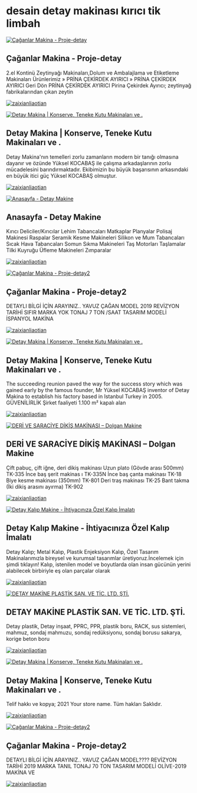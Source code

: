 # desain detay makinası kırıcı tik limbah
<a href="https://mnn.zoosnet.net/LR/Chatpre.aspx?id=MNN94995150&p=https://topgrinding.com/" target="_blank">![Çağanlar Makina - Proje-detay](https://github.com/technlg/images/blob/main/2.jpg)</a>
## Çağanlar Makina - Proje-detay
2.el Kontinü Zeytinyağı Makinaları,Dolum ve Ambalajlama ve Etiketleme Makinaları Ürünlerimiz » PRİNA ÇEKİRDEK AYIRICI » PRİNA ÇEKİRDEK AYIRICI Geri Dön PRİNA ÇEKİRDEK AYIRICI Pirina Çekirdek Ayırıcı; zeytinyağ fabrikalarından çıkan zeytin 
<a href="https://mnn.zoosnet.net/LR/Chatpre.aspx?id=MNN94995150&p=https://topgrinding.com/" target="_blank"><img src="https://github.com/technlg/images/raw/main/chat11.jpg" alt="zaixianliaotian"/></a><a href="//whatsapp.shibangsoft.com/WhatsApp.php" ><img src="https://github.com/technlg/images/raw/main/chat11.png" alt=""></a>
<a href="https://mnn.zoosnet.net/LR/Chatpre.aspx?id=MNN94995150&p=https://topgrinding.com/" target="_blank">![Detay Makina | Konserve, Teneke Kutu Makinaları ve .](https://github.com/technlg/images/blob/main/55.jpg)</a>
## Detay Makina | Konserve, Teneke Kutu Makinaları ve .
Detay Makina'nın temelleri zorlu zamanların modern bir tanığı olmasına dayanır ve özünde Yüksel KOCABAŞ ile çalışma arkadaşlarının zorlu mücadelesini barındırmaktadır. Ekibimizin bu büyük başarısının arkasındaki en büyük itici güç Yüksel KOCABAŞ olmuştur.
<a href="https://mnn.zoosnet.net/LR/Chatpre.aspx?id=MNN94995150&p=https://topgrinding.com/" target="_blank"><img src="https://github.com/technlg/images/raw/main/chat11.jpg" alt="zaixianliaotian"/></a><a href="//whatsapp.shibangsoft.com/WhatsApp.php" ><img src="https://github.com/technlg/images/raw/main/chat11.png" alt=""></a>
<a href="https://mnn.zoosnet.net/LR/Chatpre.aspx?id=MNN94995150&p=https://topgrinding.com/" target="_blank">![Anasayfa - Detay Makine](https://github.com/technlg/images/blob/main/43.jpg)</a>
## Anasayfa - Detay Makine
Kırıcı Deliciler/Kırıcılar Lehim Tabancaları Matkaplar Planyalar Polisaj Makinesi Raspalar Seramik Kesme Makineleri Silikon ve Mum Tabancaları Sıcak Hava Tabancaları Somun Sıkma Makineleri Taş Motorları Taşlamalar Tilki Kuyruğu Üfleme Makineleri Zımparalar
<a href="https://mnn.zoosnet.net/LR/Chatpre.aspx?id=MNN94995150&p=https://topgrinding.com/" target="_blank"><img src="https://github.com/technlg/images/raw/main/chat11.jpg" alt="zaixianliaotian"/></a><a href="//whatsapp.shibangsoft.com/WhatsApp.php" ><img src="https://github.com/technlg/images/raw/main/chat11.png" alt=""></a>
<a href="https://mnn.zoosnet.net/LR/Chatpre.aspx?id=MNN94995150&p=https://topgrinding.com/" target="_blank">![Çağanlar Makina - Proje-detay2](https://github.com/technlg/images/blob/main/9.jpg)</a>
## Çağanlar Makina - Proje-detay2
DETAYLI BİLGİ İÇİN ARAYINIZ.. YAVUZ ÇAĞAN MODEL 2019 REVİZYON TARİHİ SIFIR MARKA YOK TONAJ 7 TON /SAAT TASARIM MODELİ İSPANYOL MAKİNA 
<a href="https://mnn.zoosnet.net/LR/Chatpre.aspx?id=MNN94995150&p=https://topgrinding.com/" target="_blank"><img src="https://github.com/technlg/images/raw/main/chat11.jpg" alt="zaixianliaotian"/></a><a href="//whatsapp.shibangsoft.com/WhatsApp.php" ><img src="https://github.com/technlg/images/raw/main/chat11.png" alt=""></a>
<a href="https://mnn.zoosnet.net/LR/Chatpre.aspx?id=MNN94995150&p=https://topgrinding.com/" target="_blank">![Detay Makina | Konserve, Teneke Kutu Makinaları ve .](https://github.com/technlg/images/blob/main/52.jpg)</a>
## Detay Makina | Konserve, Teneke Kutu Makinaları ve .
The succeeding reunion paved the way for the success story which was gained early by the famous founder, Mr Yüksel KOCABAŞ inventor of Detay Makina to establish his factory based in Istanbul Turkey in 2005. GÜVENİLİRLİK Şirket faaliyeti 1.100 m² kapalı alan 
<a href="https://mnn.zoosnet.net/LR/Chatpre.aspx?id=MNN94995150&p=https://topgrinding.com/" target="_blank"><img src="https://github.com/technlg/images/raw/main/chat11.jpg" alt="zaixianliaotian"/></a><a href="//whatsapp.shibangsoft.com/WhatsApp.php" ><img src="https://github.com/technlg/images/raw/main/chat11.png" alt=""></a>
<a href="https://mnn.zoosnet.net/LR/Chatpre.aspx?id=MNN94995150&p=https://topgrinding.com/" target="_blank">![DERİ VE SARACİYE DİKİŞ MAKİNASI – Dolgan Makine](https://github.com/technlg/images/blob/main/46.jpg)</a>
## DERİ VE SARACİYE DİKİŞ MAKİNASI – Dolgan Makine
Çift pabuç, çift iğne, deri dikiş makinası Uzun plato (Gövde arası 500mm) TK-335 İnce baş şerit makinas ı TK-335N İnce baş çanta makinası TK-18 Biye kesme makinası (350mm) TK-801 Deri traş makinası TK-25 Bant takma (İki dikiş arasını ayırma) TK-902 
<a href="https://mnn.zoosnet.net/LR/Chatpre.aspx?id=MNN94995150&p=https://topgrinding.com/" target="_blank"><img src="https://github.com/technlg/images/raw/main/chat11.jpg" alt="zaixianliaotian"/></a><a href="//whatsapp.shibangsoft.com/WhatsApp.php" ><img src="https://github.com/technlg/images/raw/main/chat11.png" alt=""></a>
<a href="https://mnn.zoosnet.net/LR/Chatpre.aspx?id=MNN94995150&p=https://topgrinding.com/" target="_blank">![Detay Kalıp Makine - İhtiyacınıza Özel Kalıp İmalatı](https://github.com/technlg/images/blob/main/8.jpg)</a>
## Detay Kalıp Makine - İhtiyacınıza Özel Kalıp İmalatı
Detay Kalıp; Metal Kalıp, Plastik Enjeksiyon Kalıp, Özel Tasarım Makinalarımızla bireysel ve kurumsal tasarımlar üretiyoruz.İncelemek için şimdi tıklayın! Kalıp, istenilen model ve boyutlarda olan insan gücünün yerini alabilecek birbiriyle eş olan parçalar olarak 
<a href="https://mnn.zoosnet.net/LR/Chatpre.aspx?id=MNN94995150&p=https://topgrinding.com/" target="_blank"><img src="https://github.com/technlg/images/raw/main/chat11.jpg" alt="zaixianliaotian"/></a><a href="//whatsapp.shibangsoft.com/WhatsApp.php" ><img src="https://github.com/technlg/images/raw/main/chat11.png" alt=""></a>
<a href="https://mnn.zoosnet.net/LR/Chatpre.aspx?id=MNN94995150&p=https://topgrinding.com/" target="_blank">![DETAY MAKİNE PLASTİK SAN. VE TİC. LTD. ŞTİ.](https://github.com/technlg/images/blob/main/59.jpg)</a>
## DETAY MAKİNE PLASTİK SAN. VE TİC. LTD. ŞTİ.
Detay plastik, Detay inşaat, PPRC, PPR, plastik boru, RACK, sus sistemleri, mahmuz, sondaj mahmuzu, sondaj redüksiyonu, sondaj borusu sakarya, korige beton boru 
<a href="https://mnn.zoosnet.net/LR/Chatpre.aspx?id=MNN94995150&p=https://topgrinding.com/" target="_blank"><img src="https://github.com/technlg/images/raw/main/chat11.jpg" alt="zaixianliaotian"/></a><a href="//whatsapp.shibangsoft.com/WhatsApp.php" ><img src="https://github.com/technlg/images/raw/main/chat11.png" alt=""></a>
<a href="https://mnn.zoosnet.net/LR/Chatpre.aspx?id=MNN94995150&p=https://topgrinding.com/" target="_blank">![Detay Makina | Konserve, Teneke Kutu Makinaları ve .](https://github.com/technlg/images/blob/main/16.jpg)</a>
## Detay Makina | Konserve, Teneke Kutu Makinaları ve .
Telif hakkı ve kopya; 2021 Your store name. Tüm hakları Saklıdır.
<a href="https://mnn.zoosnet.net/LR/Chatpre.aspx?id=MNN94995150&p=https://topgrinding.com/" target="_blank"><img src="https://github.com/technlg/images/raw/main/chat11.jpg" alt="zaixianliaotian"/></a><a href="//whatsapp.shibangsoft.com/WhatsApp.php" ><img src="https://github.com/technlg/images/raw/main/chat11.png" alt=""></a>
<a href="https://mnn.zoosnet.net/LR/Chatpre.aspx?id=MNN94995150&p=https://topgrinding.com/" target="_blank">![Çağanlar Makina - Proje-detay2](https://github.com/technlg/images/blob/main/61.jpg)</a>
## Çağanlar Makina - Proje-detay2
DETAYLI BİLGİ İÇİN ARAYINIZ.. YAVUZ ÇAĞAN MODEL???? REVİZYON TARİHİ 2019 MARKA TANIL TONAJ 70 TON TASARIM MODELİ OLİVE-2019 MAKİNA VE 
<a href="https://mnn.zoosnet.net/LR/Chatpre.aspx?id=MNN94995150&p=https://topgrinding.com/" target="_blank"><img src="https://github.com/technlg/images/raw/main/chat11.jpg" alt="zaixianliaotian"/></a><a href="//whatsapp.shibangsoft.com/WhatsApp.php" ><img src="https://github.com/technlg/images/raw/main/chat11.png" alt=""></a>
